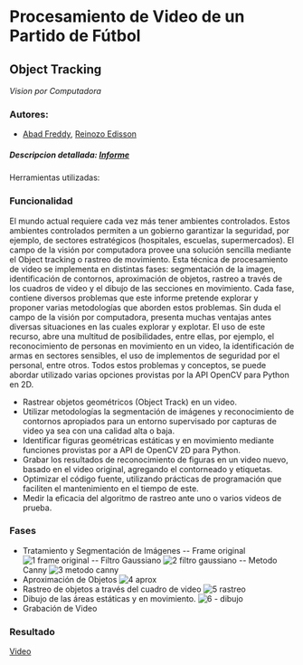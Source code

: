 # Procesamiento de Video de un Partido de Fútbol
## Object Tracking 
*Vision por Computadora*
### Autores: 
- [Abad Freddy](https://github.com/FreddieAbad), [Reinozo Edisson](https://github.com/edzzn)

##### Descripcion detallada: [Informe]()

Herramientas utilizadas: 

### Funcionalidad 
El mundo actual requiere cada vez más tener ambientes controlados. Estos ambientes
controlados permiten a un gobierno garantizar la seguridad, por ejemplo, de sectores estratégicos (hospitales, escuelas, supermercados). El campo de la visión por computadora provee una solución sencilla mediante el Object tracking o rastreo de movimiento. Esta técnica de procesamiento de video se implementa en distintas fases: segmentación de la imagen, identificación de contornos, aproximación de objetos, rastreo a través de los cuadros de video y el dibujo de las secciones en movimiento. Cada fase, contiene diversos problemas que este informe pretende explorar y proponer varias metodologías que aborden estos problemas. Sin duda el campo de la visión por computadora, presenta muchas ventajas antes diversas
situaciones en las cuales explorar y explotar. El uso de este recurso, abre una multitud de posibilidades, entre ellas, por ejemplo, el reconocimiento de personas en movimiento en un video, la identificación de armas en sectores sensibles, el uso de implementos de seguridad por el personal, entre otros. Todos estos problemas y conceptos, se puede abordar utilizado varias opciones provistas por la API OpenCV para Python en 2D.
- Rastrear objetos geométricos (Object Track) en un video.
- Utilizar metodologías la segmentación de imágenes y reconocimiento de contornos
apropiados para un entorno supervisado por capturas de video ya sea con una calidad alta o baja.
- Identificar figuras geométricas estáticas y en movimiento mediante funciones provistas por a API de OpenCV 2D para Python.
- Grabar los resultados de reconocimiento de figuras en un video nuevo, basado en el video original, agregando el contorneado y etiquetas.
- Optimizar el código fuente, utilizando prácticas de programación que faciliten el mantenimiento en el tiempo de este.
- Medir la eficacia del algoritmo de rastreo ante uno o varios videos de prueba.
### Fases
- Tratamiento y Segmentación de Imágenes
-- Frame original 
![1 frame original](https://user-images.githubusercontent.com/38579765/87864170-a0b13980-c92a-11ea-884a-f2f70e1cac7b.jpg)
-- Filtro Gaussiano
![2 filtro gaussiano](https://user-images.githubusercontent.com/38579765/87864171-a149d000-c92a-11ea-8115-c51b930dc447.png)
-- Metodo Canny
![3 metodo canny](https://user-images.githubusercontent.com/38579765/87864174-a4dd5700-c92a-11ea-9a34-b2a287c070d3.png)
- Aproximación de Objetos
![4 aprox](https://user-images.githubusercontent.com/38579765/87864176-a4dd5700-c92a-11ea-9149-fb49a482cea4.png)
- Rastreo de objetos a través del cuadro de video
![5 rastreo](https://user-images.githubusercontent.com/38579765/87864177-a9097480-c92a-11ea-977f-ecf371a80deb.png)
- Dibujo de las áreas estáticas y en movimiento.
![6 - dibujo](https://user-images.githubusercontent.com/38579765/87864178-adce2880-c92a-11ea-888b-4493d67eb25c.png)
- Grabación de Video

### Resultado
[Video](https://youtu.be/ztVkKfbCRrA)